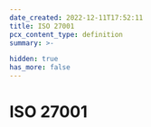 ```yaml
---
date_created: 2022-12-11T17:52:11
title: ISO 27001
pcx_content_type: definition
summary: >-

hidden: true
has_more: false
---
```


# ISO 27001
